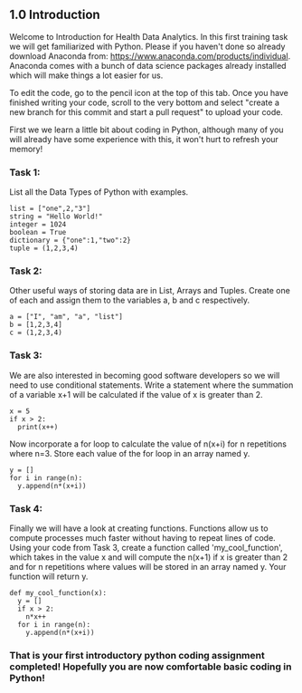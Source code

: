 ## 1.0 Introduction

Welcome to Introduction for Health Data Analytics. In this first training task we will get familiarized with Python. Please if you haven't done so already download Anaconda from: https://www.anaconda.com/products/individual. Anaconda comes with a bunch of data science packages already installed which will make things a lot easier for us. 

To edit the code, go to the pencil icon at the top of this tab. Once you have finished writing your code, scroll to the very bottom and select "create a new branch for this commit and start a pull request" to upload your code.


First we we learn a little bit about coding in Python, although many of you will already have some experience with this, it won't hurt to refresh your memory! 

### Task 1: 

List all the Data Types of Python with examples.  

```
list = ["one",2,"3"]
string = "Hello World!"
integer = 1024
boolean = True
dictionary = {"one":1,"two":2}
tuple = (1,2,3,4)
```

### Task 2: 

Other useful ways of storing data are in List, Arrays and Tuples. Create one of each and assign them to the variables a, b and c respectively. 

```
a = ["I", "am", "a", "list"]
b = [1,2,3,4]
c = (1,2,3,4)
```

### Task 3: 

We are also interested in becoming good software developers so we will need to use conditional statements. Write a statement where the summation of a variable x+1 will be calculated if the value of x is greater than 2. 

```
x = 5
if x > 2:
  print(x++)
```

Now incorporate a for loop to calculate the value of n(x+i) for n repetitions where n=3. Store each value of the for loop in an array named y.  

```
y = []
for i in range(n):
  y.append(n*(x+i))
```

### Task 4: 

Finally we will have a look at creating functions. Functions allow us to compute processes much faster without having to repeat lines of code. Using your code from Task 3, create a function called 'my_cool_function', which takes in the value x and will compute the n(x+1) if x is greater than 2 and for n repetitions where values will be stored in an array named y. Your function will return y. 

```
def my_cool_function(x):
  y = []
  if x > 2:
    n*x++
  for i in range(n):
    y.append(n*(x+i))
```

### That is your first introductory python coding assignment completed! Hopefully you are now comfortable basic coding in Python!
